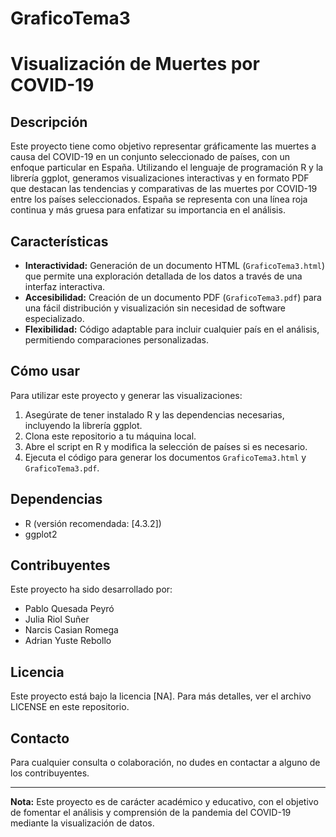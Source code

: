 # GraficoTema3
# Visualización de Muertes por COVID-19

## Descripción

Este proyecto tiene como objetivo representar gráficamente las muertes a causa del COVID-19 en un conjunto seleccionado de países, con un enfoque particular en España. Utilizando el lenguaje de programación R y la librería ggplot, generamos visualizaciones interactivas y en formato PDF que destacan las tendencias y comparativas de las muertes por COVID-19 entre los países seleccionados. España se representa con una línea roja continua y más gruesa para enfatizar su importancia en el análisis.

## Características

- **Interactividad:** Generación de un documento HTML (`GraficoTema3.html`) que permite una exploración detallada de los datos a través de una interfaz interactiva.
- **Accesibilidad:** Creación de un documento PDF (`GraficoTema3.pdf`) para una fácil distribución y visualización sin necesidad de software especializado.
- **Flexibilidad:** Código adaptable para incluir cualquier país en el análisis, permitiendo comparaciones personalizadas.

## Cómo usar

Para utilizar este proyecto y generar las visualizaciones:

1. Asegúrate de tener instalado R y las dependencias necesarias, incluyendo la librería ggplot.
2. Clona este repositorio a tu máquina local.
3. Abre el script en R y modifica la selección de países si es necesario.
4. Ejecuta el código para generar los documentos `GraficoTema3.html` y `GraficoTema3.pdf`.

## Dependencias

- R (versión recomendada: [4.3.2])
- ggplot2

## Contribuyentes

Este proyecto ha sido desarrollado por:

- Pablo Quesada Peyró
- Julia Riol Suñer
- Narcis Casian Romega
- Adrian Yuste Rebollo

## Licencia

Este proyecto está bajo la licencia [NA]. Para más detalles, ver el archivo LICENSE en este repositorio.

## Contacto

Para cualquier consulta o colaboración, no dudes en contactar a alguno de los contribuyentes.

---

**Nota:** Este proyecto es de carácter académico y educativo, con el objetivo de fomentar el análisis y comprensión de la pandemia del COVID-19 mediante la visualización de datos.
